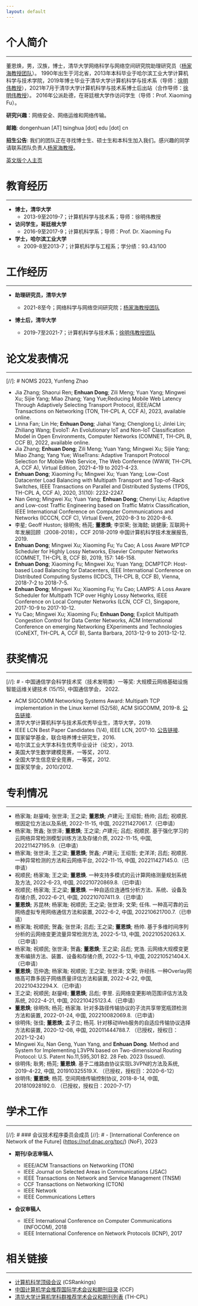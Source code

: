 ```yaml
---
layout: default
---
```


# 个人简介

* * *

董恩焕，男，汉族，博士，清华大学网络科学与网络空间研究院助理研究员（[杨家海教授团队](http://nmgroup.tsinghua.edu.cn/yjh/)）。
1990年出生于河北省，2013年本科毕业于哈尔滨工业大学计算机科学与技术学院，2019年博士毕业于清华大学计算机科学与技术系（导师：[徐明伟教授](http://routing.netlab.edu.cn/)），2021年7月于清华大学计算机科学与技术系博士后出站（合作导师：[徐明伟教授](http://routing.netlab.edu.cn/)）。
2016年公派赴德，在哥廷根大学作访问学生（导师：Prof. Xiaoming Fu）。

**研究兴趣**：网络安全、网络运维和网络传输。

**邮箱**: dongenhuan \[AT\] tsinghua \[dot\] edu \[dot\] cn

**招生公告**: 我们的团队正在寻找博士生、硕士生和本科生加入我们。感兴趣的同学请联系团队负责人[杨家海教授](http://nmgroup.tsinghua.edu.cn/yjh/)。

[英文版个人主页](https://tsinghuadong.github.io/)

# 教育经历

* * *

- **博士，清华大学**
  - 2013-9至2019-7；计算机科学与技术系；导师：徐明伟教授
- **访问学生，哥廷根大学**
  - 2016-9至2017-9；计算机科学系；导师：Prof. Dr. Xiaoming Fu
- **学士，哈尔滨工业大学**
  - 2009-8至2013-7；计算机科学与工程系；学分绩：93.43/100

# 工作经历

* * *

- **助理研究员，清华大学**
  - 2021-8至今；网络科学与网络空间研究院；[杨家海教授团队](http://nmgroup.tsinghua.edu.cn/yjh/)

- **博士后，清华大学**
  - 2019-7至2021-7；计算机科学与技术系；[徐明伟教授团队](http://routing.netlab.edu.cn/tiki-index.php?page=Mingwei+Xu)

# 论文发表情况

* * *

[//]: # NOMS 2023, Yunfeng Zhao

- Jia Zhang; Shaorui Ren; **Enhuan Dong**; Zili Meng; Yuan Yang; Mingwei Xu; Sijie Yang; Miao Zhang; Yang Yue;Reducing Mobile Web Latency Through Adaptively Selecting Transport Protocol, IEEE/ACM Transactions on Networking (TON, TH-CPL A, CCF A), 2023, available online.
- Linna Fan; Lin He; **Enhuan Dong**; Jiahai Yang; Chenglong Li; Jinlei Lin; Zhiliang Wang; EvoIoT: An Evolutionary IoT and Non-IoT Classification Model in Open Environments, Computer Networks (COMNET, TH-CPL B, CCF B), 2022, available online.
- Jia Zhang; **Enhuan Dong**; Zili Meng; Yuan Yang; Mingwei Xu; Sijie Yang; Miao Zhang; Yang Yue; WiseTrans: Adaptive Transport Protocol Selection for Mobile Web Service, The Web Conference (WWW, TH-CPL A, CCF A), Virtual Edition, 2021-4-19 to 2021-4-23.
- **Enhuan Dong**; Xiaoming Fu; Mingwei Xu; Yuan Yang; Low-Cost Datacenter Load Balancing with Multipath Transport and Top-of-Rack Switches, IEEE Transactions on Parallel and Distributed Systems (TPDS, TH-CPL A, CCF A), 2020, 31(10): 2232-2247.
- Nan Geng; Mingwei Xu; Yuan Yang; **Enhuan Dong**; Chenyi Liu; Adaptive and Low-cost Traffic Engineering based on Traffic Matrix Classification, IEEE International Conference on Computer Communications and Networks (ICCCN, CCF C), Virtual Event, 2020-8-3 to 2020-8-6.
- 李星; Geoff Huston; 徐明伟; 杨芫; **董恩焕**; 李崇荣; 张海懿; 姚健康; 互联网十年发展回顾（2008-2018），CCF 2018-2019 中国计算机科学技术发展报告, 2019.
- **Enhuan Dong**; Mingwei Xu; Xiaoming Fu; Yu Cao; A Loss Aware MPTCP Scheduler for Highly Lossy Networks, Elsevier Computer Networks (COMNET, TH-CPL B, CCF B), 2019, 157: 146-158.
- **Enhuan Dong**; Xiaoming Fu; Mingwei Xu; Yuan Yang; DCMPTCP: Host-based Load Balancing for Datacenters, IEEE International Conference on Distributed Computing Systems (ICDCS, TH-CPL B, CCF B), Vienna, 2018-7-2 to 2018-7-5.
- **Enhuan Dong**; Mingwei Xu; Xiaoming Fu; Yu Cao; LAMPS: A Loss Aware Scheduler for Multipath TCP over Highly Lossy Networks, IEEE Conference on Local Computer Networks (LCN, CCF C), Singapore, 2017-10-9 to 2017-10-12.
- Yu Cao; Mingwei Xu; Xiaoming Fu; **Enhuan Dong**; Explicit Multipath Congestion Control for Data Center Networks, ACM International Conference on emerging Networking EXperiments and Technologies (CoNEXT, TH-CPL A, CCF B), Santa Barbara, 2013-12-9 to 2013-12-12.

# 获奖情况

* * *

[//]: # - 中国通信学会科学技术奖（技术发明类）一等奖: 大规模云网络基础设施智能运维关键技术 (15/15), 中国通信学会， 2022.
- ACM SIGCOMM Networking Systems Award: Multipath TCP implementation in the Linux kernel (52/58), ACM SIGCOMM, 2019-8. [公告链接](https://www.sigcomm.org/content/sigcomm-networking-systems-award).
- 清华大学计算机科学与技术系优秀毕业生，清华大学，2019.
- IEEE LCN Best Paper Candidates (1/4), IEEE LCN, 2017-10. [公告链接](https://www.ieeelcn.org/prior/LCN42/Program_technical.html#S1569545642).
- 国家留学基金，联合培养博士研究生，2016.
- 哈尔滨工业大学本科生优秀毕业设计（论文），2013.
- 美国大学生数学建模竞赛，一等奖，2012.
- 全国大学生信息安全竞赛，一等奖，2012.
- 国家奖学金，2010/2012.

# 专利情况

* * *

- 杨家海; 赵鋆峰; 张世泽; 王之梁; **董恩焕**; 卢建元; 王绍哲; 杨帅; 吕彪; 祝顺民. 根因定位方法以及系统, 2022-11-15, 中国, 202211427061.7.（已申请）
- 杨家海; 贺鑫; 张世泽; **董恩焕**; 王之梁; 卢建元; 吕彪; 祝顺民. 基于强化学习的云网络异常检测模型训练方法及存储介质, 2022-11-15, 中国, 202211427195.9.（已申请）
- 杨家海; 张世泽; 王之梁; **董恩焕**; 贺鑫; 卢建元; 王绍哲; 史洋洋; 吕彪; 祝顺民. 一种异常检测的方法和云网络平台, 2022-11-15, 中国, 202211427145.0.（已申请）
- 祝顺民; 杨家海; 王之梁; **董恩焕**. 一种支持多模式的云计算网络测量规划系统及方法, 2022-6-23, 中国, 202210720869.8.（已申请）
- 祝顺民; 杨家海; 王之梁; **董恩焕**. 一种自适应连通性分析方法、系统、设备及存储介质, 2022-6-21, 中国, 202210707411.9.（已申请）
- **董恩焕**; 苏昆林; 杨家海; 祝顺民; 王之梁; 张世泽; 文荣; 任伟. 一种高可靠的云网络虚拟专用网络通信方法和装置, 2022-6-2, 中国, 202210621700.7.（已申请）
- 杨家海; 祝顺民; 贺鑫; 张世泽; 吕彪; 王之梁; **董恩焕**; 杨帅. 基于多维时间序列分析的云网络变更流量异常检测方法, 2022-5-13, 中国, 202210520263.X.（已申请）
- 杨家海; 祝顺民; 张世泽; 贺鑫; **董恩焕**; 王之梁; 吕彪; 党浩. 云网络大规模变更发布编排方法、装置、设备和存储介质, 2022-5-13, 中国, 202210521404.X.（已申请）
- **董恩焕**; 范仲逸; 杨家海; 祝顺民; 王之梁; 张世泽; 文荣; 许经纬. 一种Overlay网络高可靠多因子网络质量评估方法和装置, 2022-4-22, 中国, 202210432294.X.（已申请）
- 王之梁; 祝顺民; 赵鋆峰; **董恩焕**; 吕彪; 李昱. 云网络变更影响范围评估方法及系统, 2022-4-21, 中国, 202210425123.4.（已申请）
- **董恩焕**; 徐明伟; 杨芫; 杨家海. 针对多路径传输协议的子流共享带宽瓶颈检测方法和装置, 2022-01-24, 中国, 202210082069.8.（已申请）
- 徐明伟; 张佳; **董恩焕**; 孟子立; 杨芫. 针对移动Web服务的自适应传输协议选择方法和装置, 2020-12-08, 中国, 202011444788.7. （已授权，授权日：2021-12-24）
- Mingwei Xu, Nan Geng, Yuan Yang, and **Enhuan Dong**. Method and System for Implementing L3VPN based on Two-dimensional Routing Protocol: U.S. Patent No.11,595,301 B2. 28 Feb. 2023 (Issued).
- 徐明伟; 耿男; 杨芫; **董恩焕**. 基于二维路由协议实现L3VPN的方法及系统, 2019-4-22, 中国, 201910325519.X. （已授权，授权日：2020-6-12）
- 徐明伟; **董恩焕**; 杨芫. 空间网络传输控制协议, 2018-8-14, 中国, 201810928192.0. （已授权，授权日：2020-7-17）

# 学术工作

* * *

[//]: # ### 会议技术程序委员会成员
  [//]: # - [International Conference on Network of the Future] (https://nof.dnac.org/tpc/) (NoF), 2023

- **期刊/杂志审稿人**
  - IEEE/ACM Transactions on Networking (TON)
  - IEEE Journal on Selected Areas in Communications (JSAC)
  - IEEE Transactions on Network and Service Management (TNSM)
  - CCF Transactions on Networking (CTON)
  - IEEE Network
  - IEEE Communications Letters

- **会议审稿人**
  - IEEE International Conference on Computer Communications (INFOCOM), 2018
  - IEEE International Conference on Network Protocols (ICNP), 2017

<!-- # 教学工作

* * *

- **助教，清华大学**
  - 计算机网络体系结构；2015年秋
  - 网络原理；2014年秋
  - 网络专题训练；2013年秋，2014年春，2015年春

- **助教，哥廷根大学**
  - 互联网技术研讨会；2016年秋，2017年春 -->

# 相关链接

* * *

- [计算机科学顶级会议](http://csrankings.org/#/index?all&world) (CSRankings)
- [中国计算机学会推荐国际学术会议和期刊目录](https://www.ccf.org.cn/Academic_Evaluation/By_category/) (CCF)
- [清华大学计算机学科群推荐学术会议和期刊列表](http://numbda.cs.tsinghua.edu.cn/~yuwj/TH-CPL.pdf) (TH-CPL)


